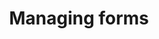 ---
layout: collection
title: Managing forms
description: Designs for how users find, create, and publish forms
pagination:
  data: collections.managing-forms
  reverse: true
  size: 50
permalink: "managing-forms/{% if pagination.pageNumber > 0 %}page/{{ pagination.pageNumber + 1 }}{% endif %}/"
---